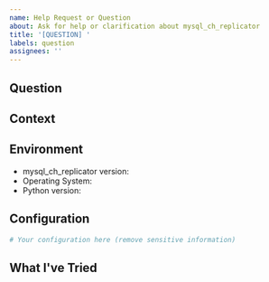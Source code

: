 ```yaml
---
name: Help Request or Question
about: Ask for help or clarification about mysql_ch_replicator
title: '[QUESTION] '
labels: question
assignees: ''
---
```


## Question
<!-- Describe your question in detail -->

## Context
<!-- Provide context for your question - what are you trying to achieve? -->

## Environment
- mysql_ch_replicator version:
- Operating System:
- Python version:

## Configuration
<!-- If relevant, please include your configuration -->
```yaml
# Your configuration here (remove sensitive information)
```

## What I've Tried
<!-- Describe what you've already tried to resolve your issue --> 